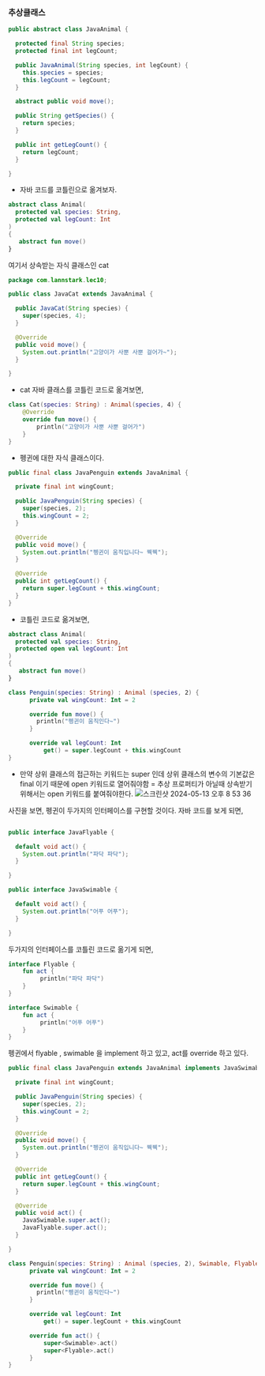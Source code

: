 ### 추상클래스 

```java
public abstract class JavaAnimal {

  protected final String species;
  protected final int legCount;

  public JavaAnimal(String species, int legCount) {
    this.species = species;
    this.legCount = legCount;
  }

  abstract public void move();

  public String getSpecies() {
    return species;
  }

  public int getLegCount() {
    return legCount;
  }

}
```
- 자바 코드를 코틀린으로 옮겨보자.

```kotlin
abstract class Animal(
  protected val species: String,
  protected val legCount: Int
)
{
   abstract fun move() 
}
```

여기서 상속받는 자식 클래스인 cat
```java
package com.lannstark.lec10;

public class JavaCat extends JavaAnimal {

  public JavaCat(String species) {
    super(species, 4);
  }

  @Override
  public void move() {
    System.out.println("고양이가 사뿐 사뿐 걸어가~");
  }

}
```

- cat 자바 클래스를 코틀린 코드로 옮겨보면,

```kotlin
class Cat(species: String) : Animal(species, 4) {
    @Override
    override fun move() {
        println("고양이가 사뿐 사뿐 걸어가")
    }
}
```
- 펭귄에 대한 자식 클래스이다.
```java
public final class JavaPenguin extends JavaAnimal {

  private final int wingCount;

  public JavaPenguin(String species) {
    super(species, 2);
    this.wingCount = 2;
  }

  @Override
  public void move() {
    System.out.println("펭귄이 움직입니다~ 꿱꿱");
  }

  @Override
  public int getLegCount() {
    return super.legCount + this.wingCount;
  }
}
```
- 코틀린 코드로 옮겨보면,
```kotlin
abstract class Animal(
  protected val species: String,
  protected open val legCount: Int
)
{
   abstract fun move() 
}

class Penguin(species: String) : Animal (species, 2) {
      private val wingCount: Int = 2

      override fun move() {
        println("펭귄이 움직인다~")
      }

      override val legCount: Int
          get() = super.legCount + this.wingCount
}
```

- 만약 상위 클래스의 접근하는 키워드는 super 인데 상위 클래스의 변수의 기본값은 final 이기 때문에 open 키워드로 열어줘야함 = 추상 프로퍼티가 아닐때 상속받기 위해서는 open 키워드를 붙여줘야한다.
![스크린샷 2024-05-13 오후 8 53 36](https://github.com/yunhwane/play/assets/147581818/b09d7302-5bf3-478b-aab7-88f90cad5000)

사진을 보면, 펭귄이 두가지의 인터페이스를 구현할 것이다. 자바 코드를 보게 되면, 

```java

public interface JavaFlyable {

  default void act() {
    System.out.println("파닥 파닥");
  }

}

public interface JavaSwimable {

  default void act() {
    System.out.println("어푸 어푸");
  }

}
```

두가지의 인터페이스를 코틀린 코드로 옮기게 되면, 
```kotlin
interface Flyable {
    fun act {
         println("파닥 파닥")
    }
}

interface Swimable {
    fun act {
         println("어푸 어푸")
    }
}

```
펭귄에서 flyable , swimable 을 implement 하고 있고, act를 override 하고 있다. 
```java
public final class JavaPenguin extends JavaAnimal implements JavaSwimable, JavaFlyable {

  private final int wingCount;

  public JavaPenguin(String species) {
    super(species, 2);
    this.wingCount = 2;
  }

  @Override
  public void move() {
    System.out.println("펭귄이 움직입니다~ 꿱꿱");
  }

  @Override
  public int getLegCount() {
    return super.legCount + this.wingCount;
  }

  @Override
  public void act() {
    JavaSwimable.super.act();
    JavaFlyable.super.act();
  }

}
```

```kotlin
class Penguin(species: String) : Animal (species, 2), Swimable, Flyable{
      private val wingCount: Int = 2

      override fun move() {
        println("펭귄이 움직인다~")
      }

      override val legCount: Int
          get() = super.legCount + this.wingCount

      override fun act() {
          super<Swimable>.act()
          super<Flyable>.act() 
      }
}
```

